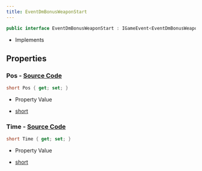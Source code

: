 ```yaml
---
title: EventDmBonusWeaponStart
---
```


```csharp
public interface EventDmBonusWeaponStart : IGameEvent<EventDmBonusWeaponStart>
```

- Implements

## Properties

### **Pos** - [Source Code](https://github.com/swiftly-solution/swiftlys2/blob/main/managed/src/SwiftlyS2.Generated/GameEvents/Interfaces/EventDmBonusWeaponStart.cs#L30)

```csharp
short Pos { get; set; }
```

- Property Value

- [short](https://learn.microsoft.com/dotnet/api/system.int16)

### **Time** - [Source Code](https://github.com/swiftly-solution/swiftlys2/blob/main/managed/src/SwiftlyS2.Generated/GameEvents/Interfaces/EventDmBonusWeaponStart.cs#L23)

```csharp
short Time { get; set; }
```

- Property Value

- [short](https://learn.microsoft.com/dotnet/api/system.int16)


